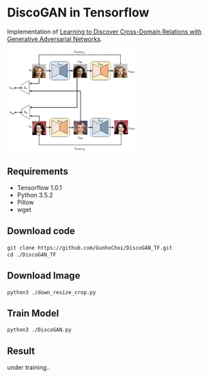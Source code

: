 # DiscoGAN in Tensorflow

Implementation of [Learning to Discover Cross-Domain Relations with Generative Adversarial Networks](https://arxiv.org/abs/1703.05192).

<img src="./image/discogan.jpg" width="60%">

## Requirements

- Tensorflow 1.0.1
- Python 3.5.2
- Pillow
- wget

## Download code
~~~~
git clone https://github.com/GunhoChoi/DiscoGAN_TF.git
cd ./DiscoGAN_TF
~~~~~

## Download Image
~~~
python3 ./down_resize_crop.py
~~~
## Train Model
~~~
python3 ./DiscoGAN.py
~~~
## Result

 under training..
